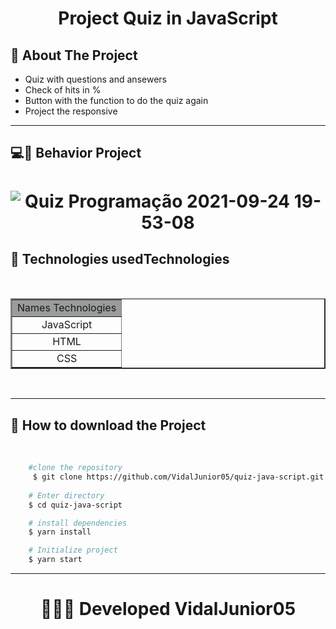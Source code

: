 <h1 align="center">
    Project Quiz in JavaScript
</h1>

## 📒 About The Project 
<ul>
    <li>Quiz with questions and ansewers </li>
    <li>Check of hits in %</li>
    <li>Button with the function to do the quiz again</li>
    <li>Project the responsive</li>
</ul>

----
## 💻📱 Behavior Project

<h1 align="center">

![Quiz Programação 2021-09-24 19-53-08](https://user-images.githubusercontent.com/84291331/134747468-0bd127fd-9d84-43df-b5f0-031c89a0ec4c.gif)


</h1>

## 🚀 Technologies usedTechnologies
<br/>
<table width="220px" border="2" align="center">
    <tr bgColor="#9a9b9c" align="center">
        <td>Names Technologies</td>
    </tr>
    <tr align="center">
        <td>JavaScript</td>
    </tr>
    <tr align="center">
        <td>HTML</td>
    </tr>
    <tr align="center">
        <td>CSS</td>
    </tr>
</table>
<br/>

---
## 📁 How to download the Project 
<br/>

```bash 
    #clone the repository
     $ git clone https://github.com/VidalJunior05/quiz-java-script.git
    
    # Enter directory
    $ cd quiz-java-script

    # install dependencies
    $ yarn install

    # Initialize project
    $ yarn start
``` 

--- 

<h1 align="center">
👩‍💻🔰 Developed VidalJunior05
</h1>
